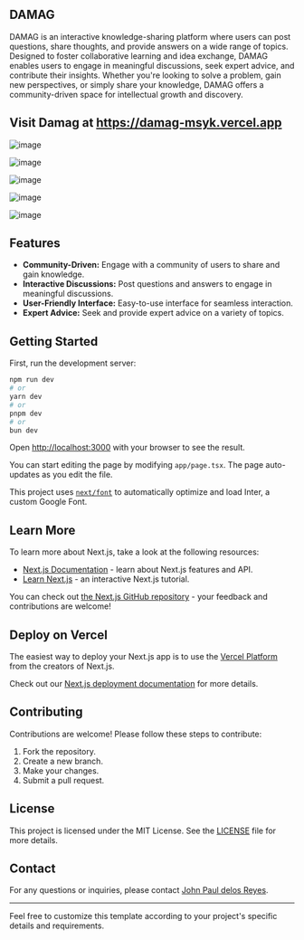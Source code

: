 ## DAMAG

DAMAG is an interactive knowledge-sharing platform where users can post questions, share thoughts, and provide answers on a wide range of topics. Designed to foster collaborative learning and idea exchange, DAMAG enables users to engage in meaningful discussions, seek expert advice, and contribute their insights. Whether you're looking to solve a problem, gain new perspectives, or simply share your knowledge, DAMAG offers a community-driven space for intellectual growth and discovery.

## Visit Damag at https://damag-msyk.vercel.app



![image](https://github.com/user-attachments/assets/bc3cb64c-2887-4984-a826-452b666b4628)

![image](https://github.com/user-attachments/assets/3ab0072a-d698-4a3c-b31e-161337eb0069)

![image](https://github.com/user-attachments/assets/ae6e4160-5c76-4d4b-9bb9-0bb58120ddf9)

![image](https://github.com/user-attachments/assets/4ec9386b-ea0b-40ed-85ee-fb81f99c2a56)

![image](https://github.com/user-attachments/assets/e1b6b431-1d79-4574-a620-2c0d619fa9d5)






















## Features

- **Community-Driven:** Engage with a community of users to share and gain knowledge.
- **Interactive Discussions:** Post questions and answers to engage in meaningful discussions.
- **User-Friendly Interface:** Easy-to-use interface for seamless interaction.
- **Expert Advice:** Seek and provide expert advice on a variety of topics.

## Getting Started

First, run the development server:

```bash
npm run dev
# or
yarn dev
# or
pnpm dev
# or
bun dev
```

Open [http://localhost:3000](http://localhost:3000) with your browser to see the result.

You can start editing the page by modifying `app/page.tsx`. The page auto-updates as you edit the file.

This project uses [`next/font`](https://nextjs.org/docs/basic-features/font-optimization) to automatically optimize and load Inter, a custom Google Font.

## Learn More

To learn more about Next.js, take a look at the following resources:

- [Next.js Documentation](https://nextjs.org/docs) - learn about Next.js features and API.
- [Learn Next.js](https://nextjs.org/learn) - an interactive Next.js tutorial.

You can check out [the Next.js GitHub repository](https://github.com/vercel/next.js/) - your feedback and contributions are welcome!

## Deploy on Vercel

The easiest way to deploy your Next.js app is to use the [Vercel Platform](https://vercel.com/new?utm_medium=default-template&filter=next.js&utm_source=create-next-app&utm_campaign=create-next-app-readme) from the creators of Next.js.

Check out our [Next.js deployment documentation](https://nextjs.org/docs/deployment) for more details.

## Contributing

Contributions are welcome! Please follow these steps to contribute:

1. Fork the repository.
2. Create a new branch.
3. Make your changes.
4. Submit a pull request.

## License

This project is licensed under the MIT License. See the [LICENSE](LICENSE) file for more details.

## Contact

For any questions or inquiries, please contact [John Paul delos Reyes](https://github.com/delosreyesjohnpaul).

---

Feel free to customize this template according to your project's specific details and requirements.

